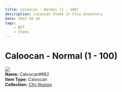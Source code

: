 ```yaml
---
title: Caloocan - Normal (1 - 100)
description: Caloocan Items in Chia Inventory
date: 2022-10-10
tags:
    - NFT
    - Items
---
```


# Caloocan - Normal (1 - 100)
<div class="item_thumbnail">
<img loading="lazy" src="https://vvkmbjsshnzarnhmgxqmsblcina64bxsvxyggbtnifprnntt.arweave.net/rVTAplI7cgi07DXgyQViQ0Hu-BvKt8GMGbUFfF-rZzc"><br/>
<div><strong>Name:</strong> Caloocan#662</div>
<div><strong>Item Type:</strong> Caloocan</div>
<div><strong>Collection:</strong> <a href="https://www.spacescan.io/xch/nft/collection/col1lend2dcn558km4wcwta4xnkfv3xpcmlp9kyt0m909emvfxechlyqdl5ndg">City Illusion</a></div>
</div>

